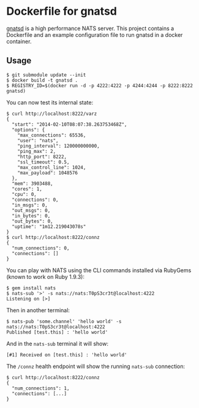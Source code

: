 # Dockerfile for gnatsd

[gnatsd](https://github.com/apcera/gnatsd) is a high performance NATS server. This project contains a Dockerfile and an example configuration file to run gnatsd in a docker container.

## Usage

```
$ git submodule update --init
$ docker build -t gnatsd .
$ REGISTRY_ID=$(docker run -d -p 4222:4222 -p 4244:4244 -p 8222:8222 gnatsd)
```

You can now test its internal state:

```
$ curl http://localhost:8222/varz
{
  "start": "2014-02-10T08:07:38.263753468Z",
  "options": {
    "max_connections": 65536,
    "user": "nats",
    "ping_interval": 120000000000,
    "ping_max": 2,
    "http_port": 8222,
    "ssl_timeout": 0.5,
    "max_control_line": 1024,
    "max_payload": 1048576
  },
  "mem": 3903488,
  "cores": 1,
  "cpu": 0,
  "connections": 0,
  "in_msgs": 0,
  "out_msgs": 0,
  "in_bytes": 0,
  "out_bytes": 0,
  "uptime": "1m12.219043078s"
}
$ curl http://localhost:8222/connz
{
  "num_connections": 0,
  "connections": []
}
```

You can play with NATS using the CLI commands installed via RubyGems (known to work on Ruby 1.9.3):

```
$ gem install nats
$ nats-sub '>' -s nats://nats:T0pS3cr3t@localhost:4222
Listening on [>]
```

Then in another terminal:

```
$ nats-pub 'some.channel' 'hello world' -s nats://nats:T0pS3cr3t@localhost:4222
Published [test.this] : 'hello world'
```

And in the `nats-sub` terminal it will show:

```
[#1] Received on [test.this] : 'hello world'
```

The `/connz` health endpoint will show the running `nats-sub` connection:

```
$ curl http://localhost:8222/connz
{
  "num_connections": 1,
  "connections": [...]
}
```